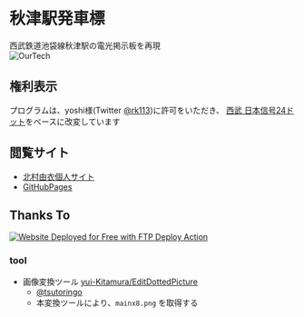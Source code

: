 # 秋津駅発車標
西武鉄道池袋線秋津駅の電光掲示板を再現  
![OurTech](https://skillicons.dev/icons?i=html,css,js,github,githubactions,idea)

## 権利表示
プログラムは、yoshi様(Twitter [@rk113](https://twitter.com/rk113))に許可をいただき、
[西武 日本信号24ドット](https://r113.sakura.ne.jp/p/hasshahyo/seibu-ikebukuro/index.html)をベースに改変しています

## 閲覧サイト
- [北村由衣個人サイト](https://yui-kitamura.eng.pro/private/railway/sim/seibu/akitsu)
- [GitHubPages](https://yui-Kitamura.github.io/SeibuAkitsuSignBoard)

## Thanks To
[<img alt="Website Deployed for Free with FTP Deploy Action" src="https://img.shields.io/badge/Website deployed for free with-FTP DEPLOY ACTION-%3CCOLOR%3E?style=for-the-badge&color=297FA9">](https://github.com/SamKirkland/FTP-Deploy-Action)
### tool
- 画像変換ツール [yui-Kitamura/EditDottedPicture](https://github.com/yui-Kitamura/EditDottedPicture)
  - [@tsutoringo](https://github.com/tsutoringo)
  - 本変換ツールにより、`mainx8.png` を取得する
